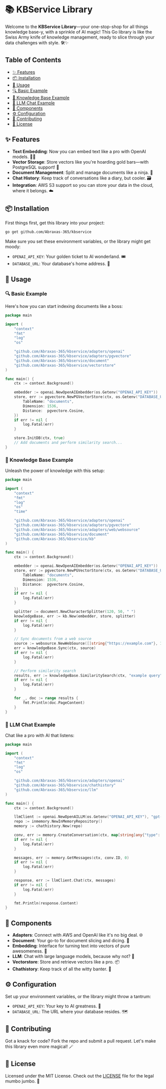# 📚 KBService Library

Welcome to the **KBService Library**—your one-stop-shop for all things knowledge base-y, with a sprinkle of AI magic! This Go library is like the Swiss Army knife of knowledge management, ready to slice through your data challenges with style. 🛠️✨

## Table of Contents

-   [✨ Features](#-features)
-   [📦 Installation](#-installation)
-   [🚀 Usage](#-usage)
  - [🔍 Basic Example](#-basic-example)
  - [🧠 Knowledge Base Example](#-knowledge-base-example)
  - [🤖 LLM Chat Example](#-llm-chat-example)
-   [🔧 Components](#-components)
-   [⚙️ Configuration](#-configuration)
-   [🤝 Contributing](#-contributing)
-   [📜 License](#-license)

## ✨ Features

-   **Text Embedding**: Now you can embed text like a pro with OpenAI models. 🧙‍♂️
-   **Vector Storage**: Store vectors like you're hoarding gold bars—with PostgreSQL support! 💾
-   **Document Management**: Split and manage documents like a ninja. 🥷
-   **Chat History**: Keep track of conversations like a diary, but cooler. 🗃️
-   **Integration**: AWS S3 support so you can store your data in the cloud, where it belongs. ☁️

## 📦 Installation

First things first, get this library into your project:

```bash
go get github.com/Abraxas-365/kbservice
```

Make sure you set these environment variables, or the library might get moody:

-   `OPENAI_API_KEY`: Your golden ticket to AI wonderland. 🎟️
-   `DATABASE_URL`: Your database's home address. 🏡

## 🚀 Usage

### 🔍 Basic Example

Here's how you can start indexing documents like a boss:

```go
package main

import (
	"context"
	"fmt"
	"log"
	"os"

	"github.com/Abraxas-365/kbservice/adapters/openai"
	"github.com/Abraxas-365/kbservice/adapters/pgvectore"
	"github.com/Abraxas-365/kbservice/document"
	"github.com/Abraxas-365/kbservice/vectorstore"
)

func main() {
	ctx := context.Background()

	embedder := openai.NewOpenAIEmbedder(os.Getenv("OPENAI_API_KEY"))
	store, err := pgvectore.NewPGVectorStore(ctx, os.Getenv("DATABASE_URL"), pgvectore.Options{
		TableName: "documents",
		Dimension: 1536,
		Distance:  pgvectore.Cosine,
	})
	if err != nil {
		log.Fatal(err)
	}

	store.InitDB(ctx, true)
	// Add documents and perform similarity search...
}
```

### 🧠 Knowledge Base Example

Unleash the power of knowledge with this setup:

```go
package main

import (
	"context"
	"fmt"
	"log"
	"os"
	"time"

	"github.com/Abraxas-365/kbservice/adapters/openai"
	"github.com/Abraxas-365/kbservice/adapters/pgvectore"
	"github.com/Abraxas-365/kbservice/adapters/web/websource"
	"github.com/Abraxas-365/kbservice/document"
	"github.com/Abraxas-365/kbservice/kb"
)

func main() {
	ctx := context.Background()

	embedder := openai.NewOpenAIEmbedder(os.Getenv("OPENAI_API_KEY"))
	store, err := pgvectore.NewPGVectorStore(ctx, os.Getenv("DATABASE_URL"), pgvectore.Options{
		TableName: "documents",
		Dimension: 1536,
		Distance:  pgvectore.Cosine,
	})
	if err != nil {
		log.Fatal(err)
	}

	splitter := document.NewCharacterSplitter(120, 50, " ")
	knowledgeBase, err := kb.New(embedder, store, splitter)
	if err != nil {
		log.Fatal(err)
	}

	// Sync documents from a web source
	source := websource.NewWebSource([]string{"https://example.com"}, 10*time.Second)
	err = knowledgeBase.Sync(ctx, source)
	if err != nil {
		log.Fatal(err)
	}

	// Perform similarity search
	results, err := knowledgeBase.SimilaritySearch(ctx, "example query", 5, nil)
	if err != nil {
		log.Fatal(err)
	}

	for _, doc := range results {
		fmt.Println(doc.PageContent)
	}
}
```

### 🤖 LLM Chat Example

Chat like a pro with AI that listens:

```go
package main

import (
	"context"
	"fmt"
	"log"
	"os"

	"github.com/Abraxas-365/kbservice/adapters/openai"
	"github.com/Abraxas-365/kbservice/chathistory"
	"github.com/Abraxas-365/kbservice/llm"
)

func main() {
	ctx := context.Background()

	llmClient := openai.NewOpenAILLM(os.Getenv("OPENAI_API_KEY"), "gpt-4-turbo-preview")
	repo := inmemory.NewInMemoryRepository()
	memory := chathistory.New(repo)

	conv, err := memory.CreateConversation(ctx, map[string]any{"type": "chat"})
	if err != nil {
		log.Fatal(err)
	}

	messages, err := memory.GetMessages(ctx, conv.ID, 0)
	if err != nil {
		log.Fatal(err)
	}

	response, err := llmClient.Chat(ctx, messages)
	if err != nil {
		log.Fatal(err)
	}

	fmt.Println(response.Content)
}
```

## 🔧 Components

-   **Adapters**: Connect with AWS and OpenAI like it's no big deal. 🌐
-   **Document**: Your go-to for document slicing and dicing. 📄
-   **Embedding**: Interface for turning text into vectors of pure awesomeness. 🔢
-   **LLM**: Chat with large language models, because why not? 🤖
-   **Vectorstore**: Store and retrieve vectors like a pro. 📦
-   **Chathistory**: Keep track of all the witty banter. 💬

## ⚙️ Configuration

Set up your environment variables, or the library might throw a tantrum:

-   `OPENAI_API_KEY`: Your key to AI greatness. 🔑
-   `DATABASE_URL`: The URL where your database resides. 🗺️

## 🤝 Contributing

Got a knack for code? Fork the repo and submit a pull request. Let's make this library even more magical! 🪄

## 📜 License

Licensed under the MIT License. Check out the [LICENSE](LICENSE) file for the legal mumbo jumbo. 📜
